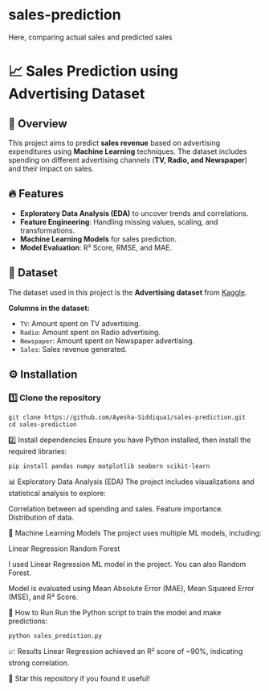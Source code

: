 # sales-prediction
Here, comparing actual sales and predicted sales
# 📈 Sales Prediction using Advertising Dataset

## 📌 Overview
This project aims to predict **sales revenue** based on advertising expenditures using **Machine Learning** techniques. The dataset includes spending on different advertising channels (**TV, Radio, and Newspaper**) and their impact on sales.

## 🔥 Features
- **Exploratory Data Analysis (EDA)** to uncover trends and correlations.
- **Feature Engineering**: Handling missing values, scaling, and transformations.
- **Machine Learning Models** for sales prediction.
- **Model Evaluation**: R² Score, RMSE, and MAE.

## 📂 Dataset
The dataset used in this project is the **Advertising dataset** from [Kaggle](https://www.kaggle.com/datasets/ashydv/advertising-dataset).

**Columns in the dataset:**
- `TV`: Amount spent on TV advertising.
- `Radio`: Amount spent on Radio advertising.
- `Newspaper`: Amount spent on Newspaper advertising.
- `Sales`: Sales revenue generated.


## ⚙️ Installation
### 1️⃣ Clone the repository
```
git clone https://github.com/Ayesha-Siddiqua1/sales-prediction.git
cd sales-prediction
```
2️⃣ Install dependencies
Ensure you have Python installed, then install the required libraries:

```
pip install pandas numpy matplotlib seaborn scikit-learn
```

📊 Exploratory Data Analysis (EDA)
The project includes visualizations and statistical analysis to explore:

Correlation between ad spending and sales.
Feature importance.
Distribution of data.

🤖 Machine Learning Models
The project uses multiple ML models, including:

Linear Regression
Random Forest

I used Linear Regression ML model in the project. You can also Random Forest.

Model is evaluated using Mean Absolute Error (MAE), Mean Squared Error (MSE), and R² Score.

🚀 How to Run
Run the Python script to train the model and make predictions:
```
python sales_prediction.py
```

📈 Results
Linear Regression achieved an R² score of ~90%, indicating strong correlation.

🌟 Star this repository if you found it useful!
